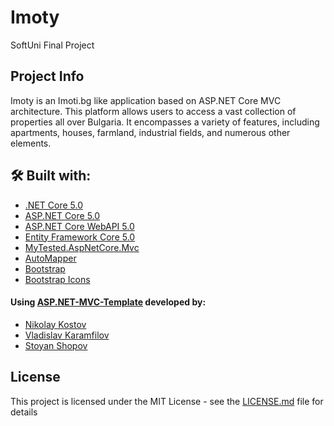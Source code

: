 # Imoty
 SoftUni Final Project

## Project Info
Imoty is an Imoti.bg like application based on ASP.NET Core MVC architecture. This platform allows users to access a vast collection of properties all over Bulgaria. It encompasses a variety of features, including apartments, houses, farmland, industrial fields, and numerous other elements.

 ## 🛠 Built with:
* [.NET Core 5.0](https://github.com/dotnet/core)
* [ASP.NET Core 5.0](https://github.com/dotnet/aspnetcore)
* [ASP.NET Core WebAPI 5.0](https://github.com/dotnet/aspnetcore)
* [Entity Framework Core 5.0](https://github.com/dotnet/efcore)
* [MyTested.AspNetCore.Mvc](https://github.com/ivaylokenov/MyTested.AspNetCore.Mvc)
* [AutoMapper](https://github.com/AutoMapper/AutoMapper)
* [Bootstrap](https://github.com/twbs/bootstrap)
* [Bootstrap Icons](https://github.com/twbs/icons)

 #### Using [ASP.NET-MVC-Template](https://github.com/NikolayIT/ASP.NET-MVC-Template) developed by:
- [Nikolay Kostov](https://github.com/NikolayIT)
- [Vladislav Karamfilov](https://github.com/vladislav-karamfilov)
- [Stoyan Shopov](https://github.com/StoyanShopov)

## License

This project is licensed under the MIT License - see the [LICENSE.md](LICENSE) file for details
